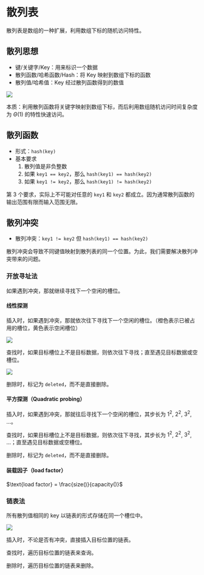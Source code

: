 # 散列表

散列表是数组的一种扩展，利用数组下标的随机访问特性。

## 散列思想

* 键/关键字/Key：用来标识一个数据
* 散列函数/哈希函数/Hash：将 Key 映射到数组下标的函数
* 散列值/哈希值：Key 经过散列函数得到的数值

![](https://static001.geekbang.org/resource/image/92/73/92c89a57e21f49d2f14f4424343a2773.jpg)

本质：利用散列函数将关键字映射到数组下标，而后利用数组随机访问时间复杂度为 $\Theta(1)$ 的特性快速访问。

## 散列函数

* 形式：`hash(key)`
* 基本要求
  1. 散列值是非负整数
  1. 如果 `key1 == key2`，那么 `hash(key1) == hash(key2)`
  1. 如果 `key1 != key2`，那么 `hash(key1) != hash(key2)`

第 3 个要求，实际上不可能对任意的 `key1` 和 `key2` 都成立。因为通常散列函数的输出范围有限而输入范围无限。

## 散列冲突

* 散列冲突：`key1 != key2` 但 `hash(key1) == hash(key2)`

散列冲突会导致不同键值映射到散列表的同一个位置。为此，我们需要解决散列冲突带来的问题。

### 开放寻址法

如果遇到冲突，那就继续寻找下一个空闲的槽位。

#### 线性探测

插入时，如果遇到冲突，那就依次往下寻找下一个空闲的槽位。（橙色表示已被占用的槽位，黄色表示空闲槽位）

![](https://static001.geekbang.org/resource/image/5c/d5/5c31a3127cbc00f0c63409bbe1fbd0d5.jpg)

查找时，如果目标槽位上不是目标数据，则依次往下寻找；直至遇见目标数据或空槽位。

![](https://static001.geekbang.org/resource/image/91/ff/9126b0d33476777e7371b96e676e90ff.jpg)

删除时，标记为 `deleted`，而不是直接删除。

#### 平方探测（Quadratic probing）

插入时，如果遇到冲突，那就往后寻找下一个空闲的槽位，其步长为 $1^2$, $2^2$, $3^2$, $\ldots$。

查找时，如果目标槽位上不是目标数据，则依次往下寻找，其步长为 $1^2$, $2^2$, $3^2$, $\ldots$；直至遇见目标数据或空槽位。

删除时，标记为 `deleted`，而不是直接删除。

#### 装载因子（load factor）

$\text{load factor} = \frac{size()}{capacity()}$

### 链表法

所有散列值相同的 key 以链表的形式存储在同一个槽位中。

![](https://static001.geekbang.org/resource/image/a4/7f/a4b77d593e4cb76acb2b0689294ec17f.jpg)

插入时，不论是否有冲突，直接插入目标位置的链表。

查找时，遍历目标位置的链表来查询。

删除时，遍历目标位置的链表来删除。
